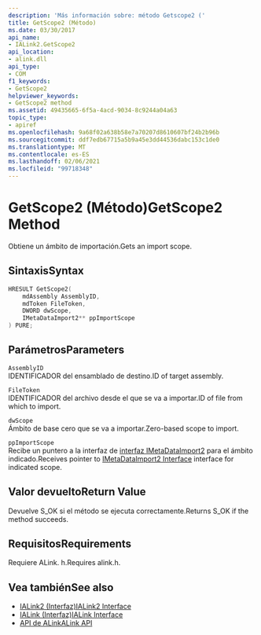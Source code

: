 ```yaml
---
description: 'Más información sobre: método Getscope2 ('
title: GetScope2 (Método)
ms.date: 03/30/2017
api_name:
- IALink2.GetScope2
api_location:
- alink.dll
api_type:
- COM
f1_keywords:
- GetScope2
helpviewer_keywords:
- GetScope2 method
ms.assetid: 49435665-6f5a-4acd-9034-8c9244a04a63
topic_type:
- apiref
ms.openlocfilehash: 9a68f02a638b58e7a70207d8610607bf24b2b96b
ms.sourcegitcommit: ddf7edb67715a5b9a45e3dd44536dabc153c1de0
ms.translationtype: MT
ms.contentlocale: es-ES
ms.lasthandoff: 02/06/2021
ms.locfileid: "99718348"
---
```

# <a name="getscope2-method"></a><span data-ttu-id="2be76-103">GetScope2 (Método)</span><span class="sxs-lookup"><span data-stu-id="2be76-103">GetScope2 Method</span></span>

<span data-ttu-id="2be76-104">Obtiene un ámbito de importación.</span><span class="sxs-lookup"><span data-stu-id="2be76-104">Gets an import scope.</span></span>  
  
## <a name="syntax"></a><span data-ttu-id="2be76-105">Sintaxis</span><span class="sxs-lookup"><span data-stu-id="2be76-105">Syntax</span></span>  
  
```cpp  
HRESULT GetScope2(  
    mdAssembly AssemblyID,  
    mdToken FileToken,  
    DWORD dwScope,  
    IMetaDataImport2** ppImportScope  
) PURE;
```  
  
## <a name="parameters"></a><span data-ttu-id="2be76-106">Parámetros</span><span class="sxs-lookup"><span data-stu-id="2be76-106">Parameters</span></span>  

 `AssemblyID`  
 <span data-ttu-id="2be76-107">IDENTIFICADOR del ensamblado de destino.</span><span class="sxs-lookup"><span data-stu-id="2be76-107">ID of target assembly.</span></span>  
  
 `FileToken`  
 <span data-ttu-id="2be76-108">IDENTIFICADOR del archivo desde el que se va a importar.</span><span class="sxs-lookup"><span data-stu-id="2be76-108">ID of file from which to import.</span></span>  
  
 `dwScope`  
 <span data-ttu-id="2be76-109">Ámbito de base cero que se va a importar.</span><span class="sxs-lookup"><span data-stu-id="2be76-109">Zero-based scope to import.</span></span>  
  
 `ppImportScope`  
 <span data-ttu-id="2be76-110">Recibe un puntero a la interfaz de [interfaz IMetaDataImport2](../metadata/imetadataimport2-interface.md) para el ámbito indicado.</span><span class="sxs-lookup"><span data-stu-id="2be76-110">Receives pointer to [IMetaDataImport2 Interface](../metadata/imetadataimport2-interface.md) interface for indicated scope.</span></span>  
  
## <a name="return-value"></a><span data-ttu-id="2be76-111">Valor devuelto</span><span class="sxs-lookup"><span data-stu-id="2be76-111">Return Value</span></span>  

 <span data-ttu-id="2be76-112">Devuelve S_OK si el método se ejecuta correctamente.</span><span class="sxs-lookup"><span data-stu-id="2be76-112">Returns S_OK if the method succeeds.</span></span>  
  
## <a name="requirements"></a><span data-ttu-id="2be76-113">Requisitos</span><span class="sxs-lookup"><span data-stu-id="2be76-113">Requirements</span></span>  

 <span data-ttu-id="2be76-114">Requiere ALink. h.</span><span class="sxs-lookup"><span data-stu-id="2be76-114">Requires alink.h.</span></span>  
  
## <a name="see-also"></a><span data-ttu-id="2be76-115">Vea también</span><span class="sxs-lookup"><span data-stu-id="2be76-115">See also</span></span>

- [<span data-ttu-id="2be76-116">IALink2 (Interfaz)</span><span class="sxs-lookup"><span data-stu-id="2be76-116">IALink2 Interface</span></span>](ialink2-interface.md)
- [<span data-ttu-id="2be76-117">IALink (Interfaz)</span><span class="sxs-lookup"><span data-stu-id="2be76-117">IALink Interface</span></span>](ialink-interface.md)
- [<span data-ttu-id="2be76-118">API de ALink</span><span class="sxs-lookup"><span data-stu-id="2be76-118">ALink API</span></span>](index.md)
